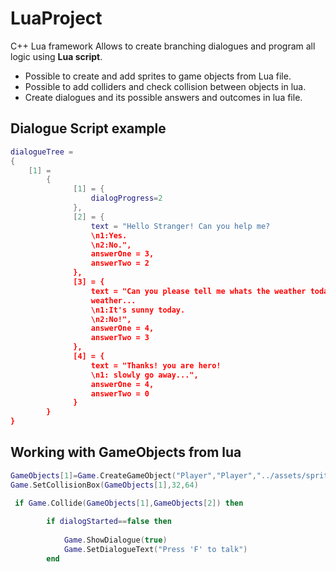 # LuaProject
C++ Lua framework
Allows to create branching dialogues and program all logic using **Lua script**.

*   Possible to create and add sprites to game objects from Lua file.
*   Possible to add colliders and check collision between objects in lua.
*   Create dialogues and its possible answers and outcomes in lua file.

## Dialogue Script example

```lua
dialogueTree = 
{
	[1] =
		{
			  [1] = {
				  dialogProgress=2
			  },
			  [2] = {
				  text = "Hello Stranger! Can you help me?
				  \n1:Yes.
				  \n2:No.",
				  answerOne = 3,
				  answerTwo = 2
			  },
			  [3] = {
				  text = "Can you please tell me whats the weather today?\nI didnt follow school course about 
				  weather...
				  \n1:It's sunny today.
				  \n2:No!",
				  answerOne = 4,
				  answerTwo = 3
			  },
			  [4] = {
				  text = "Thanks! you are hero! 
				  \n1: slowly go away...",	
				  answerOne = 4,
				  answerTwo = 0
			  }
		}
}
```
## Working with GameObjects from lua
```lua
GameObjects[1]=Game.CreateGameObject("Player","Player","../assets/spriteSheet.png",0,100)
Game.SetCollisionBox(GameObjects[1],32,64)

 if Game.Collide(GameObjects[1],GameObjects[2]) then
		
		if dialogStarted==false then
			
			Game.ShowDialogue(true)
			Game.SetDialogueText("Press 'F' to talk")
		end
```

